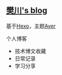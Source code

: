 ## [樊川's blog](https://fchuan-D.github.io/)

基于[Hexo](https://hexo.io/zh-cn/)，主题[Ayer](https://shen-yu.gitee.io/2019/ayer/)

个人博客

- 技术博文收藏
- 日常记录
- 学习分享